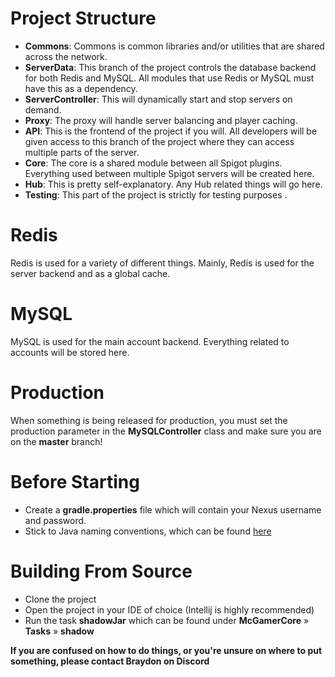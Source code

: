 # Project Structure
- **Commons**: Commons is common libraries and/or utilities that are shared across the network.
- **ServerData**: This branch of the project controls the database backend for both Redis and MySQL. All modules that use Redis or MySQL must have this as a dependency.
- **ServerController**: This will dynamically start and stop servers on demand.
- **Proxy**: The proxy will handle server balancing and player caching.
- **API**: This is the frontend of the project if you will. All developers will be given access to this branch of the project where they can access multiple parts of the server.
- **Core**: The core is a shared module between all Spigot plugins. Everything used between multiple Spigot servers will be created here.
- **Hub**: This is pretty self-explanatory. Any Hub related things will go here.
- **Testing**: This part of the project is strictly for testing purposes .

# Redis
Redis is used for a variety of different things. Mainly, Redis is used for the server backend and as a global cache.

# MySQL
MySQL is used for the main account backend. Everything related to accounts will be stored here.

# Production
When something is being released for production, you must set the production parameter in the **MySQLController** class and make sure you are on the **master** branch!

# Before Starting
- Create a **gradle.properties** file which will contain your
Nexus username and password.
- Stick to Java naming conventions, which can be found [here](https://www.oracle.com/java/technologies/javase/codeconventions-namingconventions.html)

# Building From Source
- Clone the project
- Open the project in your IDE of choice (Intellij is highly recommended)
- Run the task **shadowJar** which can be found under **McGamerCore** » **Tasks** » **shadow**

**If you are confused on how to do things, or you're unsure on where to put something, please contact Braydon on Discord**